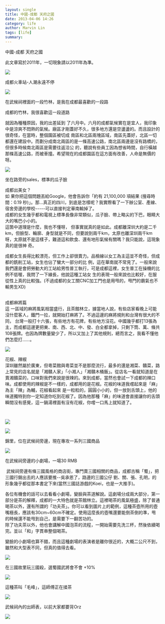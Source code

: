 ```yaml
---
layout: single
title: 中國-成都 天府之國
date: 2013-04-06 14:26
category: life
author: Marvin Lin
tags: [life]
summary: 
---
```


  
中國-成都 天府之國  
  
此文章寫於2011年，一切現象請以2011年為準。  

[![](http://3.bp.blogspot.com/-rWUyLM7Ald4/UV-4LpbAHII/AAAAAAAAAJc/gvdfAEwxmjM/s320/252633_10150937358679448_485333446_n.jpg)](http://3.bp.blogspot.com/-rWUyLM7Ald4/UV-4LpbAHII/AAAAAAAAAJc/gvdfAEwxmjM/s1600/252633_10150937358679448_485333446_n.jpg)

成都火車站-人潮永遠不停

  

[![](http://3.bp.blogspot.com/-ICG0VDspeeU/UV-4LnOvDzI/AAAAAAAAAJk/GxL_Hd357qA/s320/544855_10150937359009448_671371427_n.jpg)](http://3.bp.blogspot.com/-ICG0VDspeeU/UV-4LnOvDzI/AAAAAAAAAJk/GxL_Hd357qA/s1600/544855_10150937359009448_671371427_n.jpg)

在武候祠裡面的一段竹林，是我在成都最喜歡的一段路

成都的竹林，我很喜歡這一段道路

就因為種種原因，我的出差延到 了六月中。六月的成都氣候實在是宜人，我印象中是涼爽不悶熱的氣候。廠區才剛蓋好不久，很多地方還是空盪盪的。而且設計的很奇怪，在當時，整個園區被切成 南區和北區兩塊區域，南區先蓋好，北區一切都還在建設中。而劃分成南北兩區的是一條高速公路，南北區兩邊是沒有路橋的，但很多時候南北兩區是需要往返洽公 的，聽說有些員工因為想省時間，自行橫越那條高速公路，而被車撞。希望現在的成都園區在這方面有改善，人命是無價的呀。  
  
  
  

[![](http://1.bp.blogspot.com/-azYm_hniAp4/UV-4LuyhYJI/AAAAAAAAAJY/ccDYwgAKNcM/s1600/168863_10150937358844448_2136963912_n.jpg)](http://1.bp.blogspot.com/-azYm_hniAp4/UV-4LuyhYJI/AAAAAAAAAJY/ccDYwgAKNcM/s1600/168863_10150937358844448_2136963912_n.jpg)

坐在路旁的sales，標準的瓜子臉

  
  
  
  
  
  
  
  
  
  
  
成都出美女？  
如 果你把這個問題丟給Google，他會告訴你「約有 21,100,000 項結果 (搜尋時間：0.19 秒)」。那…真正的四川，到底是怎樣呢？我實際看了一下辦公室、產線、宿舍旁邊的學校-----可以直接判定華南輸掉了。  
成都的女生幾乎都和電視上標準長像非常類似，瓜子臉、帶上略尖的下巴，眼睛大大的嘴巴小小的。  
這箇中道理是什麼，我也不懂呀， 但事實就真的是如此。成都離深圳大約是二千km，但臉型、輪廓、身型就是不同，但要說到兩千km，太原也離深圳兩千km呀，太原就不是這樣子，難道這和飲食、還有地形氣候有關嗎？我只能說，這現象真的是很神 奇。  
  
成都女生長得比較漂亮，但工作上卻很賣力。品檢線以女工為主這並不奇怪，但成都的銑削工站，女生也佔了蠻大一部分的比 例，這在華南就不常見了。一般來說我們還是會把勞動大的工站給男性普工執行，可是成都這裡，女生普工在操機的比例不低喔，我問了一下線長，他說這種工站女 生的表現一般來說也比較好，在服從性上真的比較強。(不過成都的女工關CNC加工門也是用甩的，甩門的霸氣也不輸男生XD)  
  
   
成都麻將篇  
這 一區域的麻將風氣相當盛行，且茶館林立，據當地人說，有些店家看晚上可能沒什麼客人，鐵門一拉，就開始打麻將了。不過這邊的麻將規則和台灣有很大的不同， 台灣一般打十六張，有些地方有花牌，有些地方沒花。中國幾乎都打13張為主，而成都這邊更把東、南、西、北、中、發、白全都拿掉，只剩下筒、萬、條共 108張牌。也因為牌數量變少了，所以又加上了其他規則，總而言之，我看不懂他們怎麼打……。  
  
  
  

[![](http://2.bp.blogspot.com/-1dk97ezMueo/UV-4MCN_84I/AAAAAAAAAJs/aapVo9vLkwI/s320/600252_10150937359164448_1100305155_n.jpg)](http://2.bp.blogspot.com/-1dk97ezMueo/UV-4MCN_84I/AAAAAAAAAJs/aapVo9vLkwI/s1600/600252_10150937359164448_1100305155_n.jpg)

  
  
  
  
花椒、辣椒  
深圳雖然屬於廣東，但粵菜館與粵菜並不是那麼流行，最多的還是湘菜、贛菜，路上常見的店名就是「湘贛人家」「小湘人」「湘贛木桶飯」。從店名一看就知道是在 賣湘贛菜的，口味對我們來說是很辣的。來到成都，當然也會試一下成都的辣口味。成都使用的辣椒是不一樣的，成都用的是花椒。花椒的味道我嚐起來是「麻」為主「辣」為輔，花椒看起來 是一粒粒的，圓圓小小的，但一放到舌頭上，他的味道獨特到你一定知道你吃到花椒了。因為他那種「麻」的味道會直接讓你的舌頭瞬間沒有感覺，這一鍋湯裡面有沒有花椒，你嚐一口馬上就知道了。  
  
  
  
  
  

[  
](http://3.bp.blogspot.com/-WLHRaxW_0uc/UV-41s_j5SI/AAAAAAAAAKU/XbLCYtKA2-c/s1600/264635_10150217173069448_7093785_n.jpg)

[![](http://3.bp.blogspot.com/-WLHRaxW_0uc/UV-41s_j5SI/AAAAAAAAAKU/XbLCYtKA2-c/s320/264635_10150217173069448_7093785_n.jpg)](http://3.bp.blogspot.com/-WLHRaxW_0uc/UV-41s_j5SI/AAAAAAAAAKU/XbLCYtKA2-c/s1600/264635_10150217173069448_7093785_n.jpg)

[![](http://4.bp.blogspot.com/-MCgwDUJ1fTA/UV-41b_9MSI/AAAAAAAAAKQ/_PF0-be3bZA/s320/263902_10150217166999448_93933_n.jpg)](http://4.bp.blogspot.com/-MCgwDUJ1fTA/UV-41b_9MSI/AAAAAAAAAKQ/_PF0-be3bZA/s1600/263902_10150217166999448_93933_n.jpg)

錦里，位在武候祠旁邊，現在專攻一系列三國商品

[![](http://2.bp.blogspot.com/-VpTp1b9uGig/UV-40hRKdhI/AAAAAAAAAJ4/kYFDjYg3d1Y/s320/251212_10150217171934448_3896581_n.jpg)](http://2.bp.blogspot.com/-VpTp1b9uGig/UV-40hRKdhI/AAAAAAAAAJ4/kYFDjYg3d1Y/s1600/251212_10150217171934448_3896581_n.jpg)

在武候祠旁邊的小劇場，一場30 RMB

  
 武候祠旁邊有條三國風格的商店街，專門賣三國相關的商品，成都古稱「蜀」，把三國行銷出去的人應該要推--吳承恩了，路邊的三國公仔 劉、關、張、孔明，的形象幾乎都從那本書定下來(當然三國誌游戲的Koei，也是一大推手)。  
  
各位有機會的話可以去看看小劇場，變臉與茶道解說。這劇場分成兩大部分，第一部分是茶的解釋，成都的一大特色就是茶館林立。這裡喝茶的風氣極盛，除了普通喝茶以外，還有所謂的「功夫茶」。你可以看到圖片上的範例，這種茶壺所用的壺嘴極長，應該有30cm~60cm不確定。使用這麼長的壺嘴還要能倒茶倒的準，甩的時候還不能甩到自己，是需要下一翻苦功的。  
除了功夫茶以外，他也會講解中國泡茶的流程，一開始需要先洗三杯，然後依續喝完。並以「和」字貫串整個喝茶。  
  
變臉的小劇場也算不錯，而且這種劇場的表演者是離你很近的，大概二公尺不到，雖然和大型表不同，但真的值得去看。  
  

[![](http://1.bp.blogspot.com/-ab2Q4VjkL7U/UV-7owJmaKI/AAAAAAAAAKg/BYN9keqtWQo/s1600/260262_10150217167214448_7360990_n.jpg)](http://1.bp.blogspot.com/-ab2Q4VjkL7U/UV-7owJmaKI/AAAAAAAAAKg/BYN9keqtWQo/s1600/260262_10150217167214448_7360990_n.jpg)

在三國故里玩三國殺，選蜀國武將會不會 +10%

  

[![](http://4.bp.blogspot.com/-zWqJ39ZdjUk/UV-7ozo53gI/AAAAAAAAAKk/M1eAIYgprH8/s320/259902_10150217167634448_8269961_n.jpg)](http://4.bp.blogspot.com/-zWqJ39ZdjUk/UV-7ozo53gI/AAAAAAAAAKk/M1eAIYgprH8/s1600/259902_10150217167634448_8269961_n.jpg)

這種茶叫「毛峰」，這師傅正在揉茶

  
  

[![](http://1.bp.blogspot.com/-kHqsRhNzyZ0/UV-40v_OYbI/AAAAAAAAAJ8/wxzkf4h8L3c/s320/263058_10150217169884448_4087610_n.jpg)](http://1.bp.blogspot.com/-kHqsRhNzyZ0/UV-40v_OYbI/AAAAAAAAAJ8/wxzkf4h8L3c/s1600/263058_10150217169884448_4087610_n.jpg)

武候祠內的出師表，以前大家都要背Orz

  
  
  
  

[![](http://1.bp.blogspot.com/-VWZR0Z8wmZc/UV-404kjZlI/AAAAAAAAAKA/SYGIxaHHBn8/s320/263541_10150217167099448_6434191_n.jpg)](http://1.bp.blogspot.com/-VWZR0Z8wmZc/UV-404kjZlI/AAAAAAAAAKA/SYGIxaHHBn8/s1600/263541_10150217167099448_6434191_n.jpg)